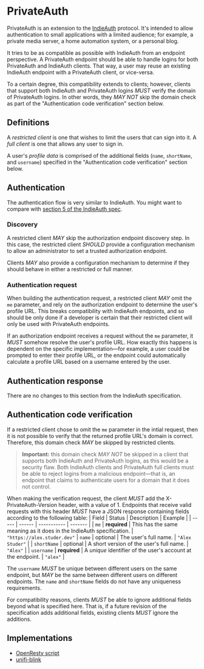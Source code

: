 # PrivateAuth
PrivateAuth is an extension to the [IndieAuth](https://indieauth.spec.indieweb.org/) protocol. It's intended to allow authentication to small applications with a limited audience; for example, a private media server, a home automation system, or a personal blog.

It tries to be as compatible as possible with IndieAuth from an endpoint perspective. A PrivateAuth endpoint should be able to handle logins for both PrivateAuth and IndieAuth clients. That way, a user may reuse an existing IndieAuth endpoint with a PrivateAuth client, or vice-versa.

To a certain degree, this compatibility extends to clients; however, clients that support both IndieAuth and PrivateAuth logins _MUST_ verify the domain of PrivateAuth logins. In other words, they _MAY NOT_ skip the domain check as part of the "Authentication code verification" section below.

## Definitions
A _restricted client_ is one that wishes to limit the users that can sign into it. A _full client_ is one that allows any user to sign in.

A user's _profile data_ is comprised of the additional fields (`name`, `shortName`, and `username`) specified in the "Authentication code verification" section below.

## Authentication
The authentication flow is very similar to IndieAuth. You might want to compare with [section 5 of the IndieAuth spec](https://indieauth.spec.indieweb.org/#authentication).

### Discovery
A restricted client _MAY_ skip the authorization endpoint discovery step. In this case, the restricted client _SHOULD_ provide a configuration mechanism to allow an administrator to set a trusted authorization endpoint.

Clients _MAY_ also provide a configuration mechanism to determine if they should behave in either a restricted or full manner.

### Authentication request
When building the authentication request, a restricted client _MAY_ omit the `me` parameter, and rely on the authorization endpoint to determine the user's profile URL. This breaks compatibility with IndieAuth endpoints, and so should be only done if a developer is certain that their restricted client will only be used with PrivateAuth endpoints.

If an authorization endpoint receives a request without the `me` parameter, it _MUST_ somehow resolve the user's profile URL. How exactly this happens is dependent on the specific implementation&mdash;for example, a user could be prompted to enter their profile URL, or the endpoint could automatically calculate a profile URL based on a username entered by the user.

## Authentication response
There are no changes to this section from the IndieAuth specification.

## Authentication code verification
If a restricted client chose to omit the `me` parameter in the intial request, then it is not possible to verify that the returned profile URL's domain is correct. Therefore, this domain check _MAY_ be skipped by restricted clients.

> **Important:** this domain check _MAY NOT_ be skipped in a client that supports both IndieAuth and PrivateAuth logins, as this would be a security flaw. Both IndieAuth clients and PrivateAuth full clients must be able to reject logins from a malicious endpoint&mdash;that is, an endpoint that claims to authenticate users for a domain that it does not control.

When making the verification request, the client _MUST_ add the X-PrivateAuth-Version header, with a value of 1. Endpoints that receive valid requests with this header _MUST_ have a JSON response containing fields according to the following table:
| Field | Status | Description | Example |
| ----- | ------ | ----------- | ------- |
| `me` | **required** | This has the same meaning as it does in the IndieAuth specification. | `"https://alex.studer.dev"`
| `name` | optional | The user's full name. | `"Alex Studer"` |
| `shortName` | optional | A short version of the user's full name. | `"Alex"` |
| `username` | **required** | A _unique_ identifier of the user's account at the endpoint. | `"alex"` |

The `username` _MUST_ be unique between different users on the same endpoint, but _MAY_ be the same between different users on different endpoints. The `name` and `shortName` fields do not have any uniqueness requirements.

For compatibility reasons, clients _MUST_ be able to ignore additional fields beyond what is specified here. That is, if a future revision of the specification adds additional fields, existing clients _MUST_ ignore the additions.

## Implementations
* [OpenResty script](https://github.com/thatoddmailbox/privateauth-openresty)
* [unifi-blink](https://github.com/thatoddmailbox/unifi-blink)